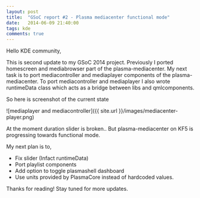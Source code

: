 ```yaml
---
layout: post
title:  "GSoC report #2 - Plasma mediacenter functional mode"
date:   2014-06-09 21:40:00
tags: kde
comments: true
---
```


Hello KDE community,

This is second update to my GSoC 2014 project. Previously I ported homescreen and mediabrowser part of the plasma-mediacenter. My next task is to port mediacontroller and mediaplayer components of the plasma-mediacenter. To port mediacontroller and mediaplayer I also wrote runtimeData class which acts as a bridge between libs and qmlcomponents.

So here is screenshot of the current state

![mediaplayer and mediacontroller]({{ site.url }}/images/mediacenter-player.png)

At the moment duration slider is broken.. But plasma-mediacenter on KF5 is progressing towards functional mode.

My next plan is to,

- Fix slider (Infact runtimeData)
- Port playlist components
- Add option to toggle plasmashell dashboard
- Use units provided by PlasmaCore instead of hardcoded values.

Thanks for reading! Stay tuned for more updates.

